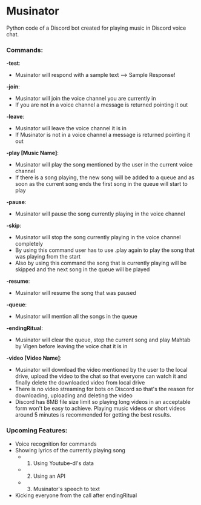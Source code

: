 # Musinator

Python code of a Discord bot created for playing music in Discord voice chat.

### Commands:

**-test**:
   - Musinator will respond with a sample text --> Sample Response!

**-join**:
   - Musinator will join the voice channel you are currently in
   - If you are not in a voice channel a message is returned pointing it out

**-leave**:
   - Musinator will leave the voice channel it is in
   - If Musinator is not in a voice channel a message is returned pointing it out

**-play [Music Name]**:
   - Musinator will play the song mentioned by the user in the current voice channel
   - If there is a song playing, the new song will be added to a queue and as soon as the current song ends the first song in the queue will start to play

**-pause**:
   - Musinator will pause the song currently playing in the voice channel

**-skip**:
   - Musinator will stop the song currently playing in the voice channel completely
   - By using this command user has to use .play again to play the song that was playing from the start
   - Also by using this command the song that is currently playing will be skipped and the next song in the queue will be played

**-resume**:
   - Musinator will resume the song that was paused

**-queue**:
   - Musinator will mention all the songs in the queue

**-endingRitual**:
   - Musinator will clear the queue, stop the current song and play Mahtab by Vigen before leaving the voice chat it is in

**-video [Video Name]**:
   - Musinator will download the video mentioned by the user to the local drive, upload the video to the chat so that everyone can watch it and finally delete the downloaded video from local drive
   - There is no video streaming for bots on Discord so that's the reason for downloading, uploading and deleting the video
   - Discord has 8MB file size limit so playing long videos in an acceptable form won't be easy to achieve. Playing music videos or short videos around 5 minutes is recommended for getting the best results.

### Upcoming Features:
   - Voice recognition for commands
   - Showing lyrics of the currently playing song
      - 1. Using Youtube-dl's data
      - 2. Using an API
      - 3. Musinator's speech to text
   - Kicking everyone from the call after endingRitual